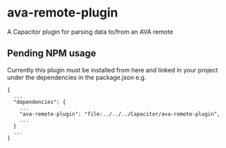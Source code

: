 # ava-remote-plugin
A Capacitor plugin for parsing data to/from an AVA remote

## Pending NPM usage
Currently this plugin must be installed from here and linked in your project under the dependencies in the package.json
e.g. 
```
{
  ...
  "dependencies": {
    ...
    "ava-remote-plugin": "file:../../../Capacitor/ava-remote-plugin",
    ...
  }
  ...
}
```
